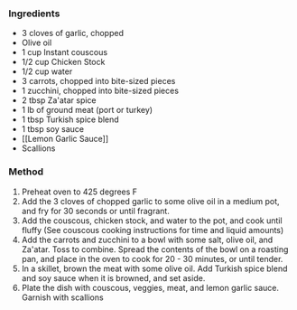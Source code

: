 ### Ingredients
* 3 cloves of garlic, chopped
* Olive oil
* 1 cup Instant couscous
* 1/2 cup Chicken Stock
* 1/2 cup water
* 3 carrots, chopped into bite-sized pieces
* 1 zucchini, chopped into bite-sized pieces
* 2 tbsp Za'atar spice
* 1 lb of ground meat (port or turkey)
* 1 tbsp Turkish spice blend
* 1 tbsp soy sauce
* [[Lemon Garlic Sauce]]
* Scallions

### Method
1. Preheat oven to 425 degrees F
2. Add the 3 cloves of chopped garlic to some olive oil in a medium pot, and fry for 30 seconds or until fragrant.
3. Add the couscous, chicken stock, and water to the pot, and cook until fluffy (See couscous cooking instructions for time and liquid amounts)
4. Add the carrots and zucchini to a bowl with some salt, olive oil, and Za'atar.  Toss to combine.   Spread the contents of the bowl on a roasting pan, and place in the oven to cook for 20 - 30 minutes, or until tender.
5. In a skillet, brown the meat with some olive oil.  Add Turkish spice blend and soy sauce when it is browned, and set aside.
6. Plate the dish with couscous, veggies, meat, and lemon garlic sauce.  Garnish with scallions